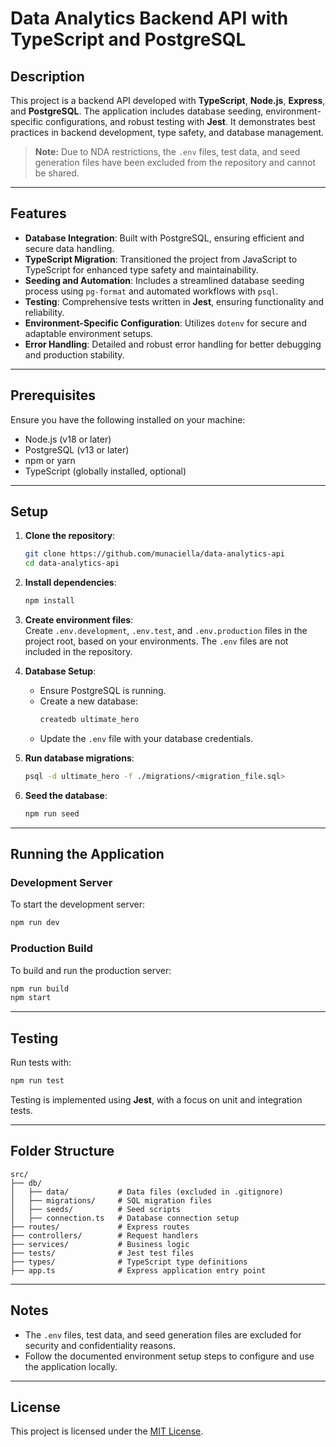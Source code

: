# Data Analytics Backend API with TypeScript and PostgreSQL

## Description

This project is a backend API developed with **TypeScript**, **Node.js**, **Express**, and **PostgreSQL**. The application includes database seeding, environment-specific configurations, and robust testing with **Jest**. It demonstrates best practices in backend development, type safety, and database management.

> **Note:** Due to NDA restrictions, the `.env` files, test data, and seed generation files have been excluded from the repository and cannot be shared.

---

## Features

- **Database Integration**: Built with PostgreSQL, ensuring efficient and secure data handling.
- **TypeScript Migration**: Transitioned the project from JavaScript to TypeScript for enhanced type safety and maintainability.
- **Seeding and Automation**: Includes a streamlined database seeding process using `pg-format` and automated workflows with `psql`.
- **Testing**: Comprehensive tests written in **Jest**, ensuring functionality and reliability.
- **Environment-Specific Configuration**: Utilizes `dotenv` for secure and adaptable environment setups.
- **Error Handling**: Detailed and robust error handling for better debugging and production stability.

---

## Prerequisites

Ensure you have the following installed on your machine:

- Node.js (v18 or later)
- PostgreSQL (v13 or later)
- npm or yarn
- TypeScript (globally installed, optional)

---

## Setup

1. **Clone the repository**:
   ```bash
   git clone https://github.com/munaciella/data-analytics-api
   cd data-analytics-api
   ```

2. **Install dependencies**:
   ```bash
   npm install
   ```

3. **Create environment files**:  
   Create `.env.development`, `.env.test`, and `.env.production` files in the project root, based on your environments. The `.env` files are not included in the repository.

4. **Database Setup**:
   - Ensure PostgreSQL is running.
   - Create a new database:
     ```bash
     createdb ultimate_hero
     ```
   - Update the `.env` file with your database credentials.

5. **Run database migrations**:
   ```bash
   psql -d ultimate_hero -f ./migrations/<migration_file.sql>
   ```

6. **Seed the database**:
   ```bash
   npm run seed
   ```

---

## Running the Application

### Development Server
To start the development server:
```bash
npm run dev
```

### Production Build
To build and run the production server:
```bash
npm run build
npm start
```

---

## Testing

Run tests with:
```bash
npm run test
```

Testing is implemented using **Jest**, with a focus on unit and integration tests.

---

## Folder Structure

```plaintext
src/
├── db/
│   ├── data/           # Data files (excluded in .gitignore)
│   ├── migrations/     # SQL migration files
│   ├── seeds/          # Seed scripts
│   ├── connection.ts   # Database connection setup
├── routes/             # Express routes
├── controllers/        # Request handlers
├── services/           # Business logic
├── tests/              # Jest test files
├── types/              # TypeScript type definitions
├── app.ts              # Express application entry point
```

---

## Notes

- The `.env` files, test data, and seed generation files are excluded for security and confidentiality reasons.
- Follow the documented environment setup steps to configure and use the application locally.

---

## License

This project is licensed under the [MIT License](./LICENSE).
